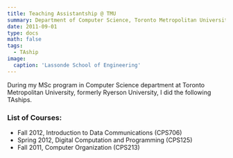 ```yaml
---
title: Teaching Assistantship @ TMU
summary: Department of Computer Science, Toronto Metropolitan University
date: 2011-09-01
type: docs
math: false
tags:
  - TAship
image:
  caption: 'Lassonde School of Engineering'
---
```


During my MSc program in Computer Science department at Toronto Metropolitan University, formerly Ryerson University, I did
the following TAships.

### List of Courses:
- Fall 2012, Introduction to Data Communications (CPS706)
- Spring 2012, Digital Computation and Programming (CPS125)
- Fall 2011, Computer Organization (CPS213)
